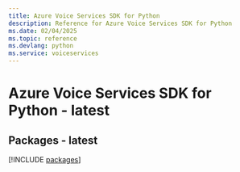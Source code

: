 ```yaml
---
title: Azure Voice Services SDK for Python
description: Reference for Azure Voice Services SDK for Python
ms.date: 02/04/2025
ms.topic: reference
ms.devlang: python
ms.service: voiceservices
---
```

# Azure Voice Services SDK for Python - latest
## Packages - latest
[!INCLUDE [packages](voice-services-index.md)]